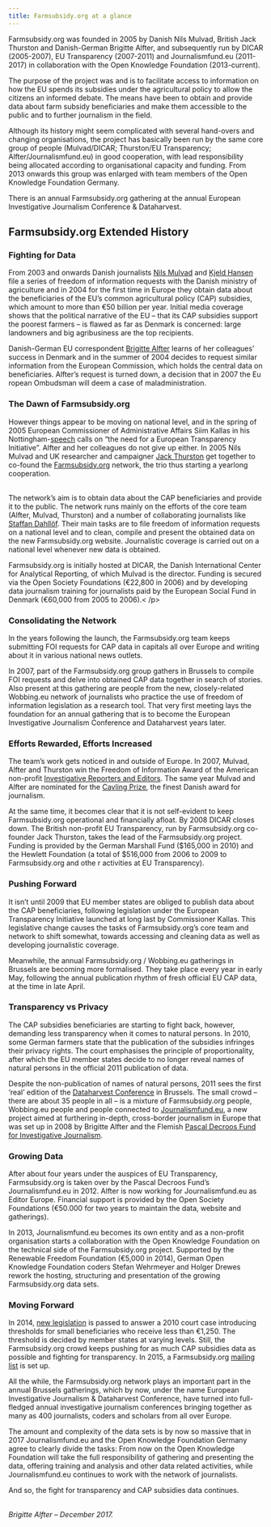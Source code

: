 ```yaml
---
title: Farmsubsidy.org at a glance
---
```


<p>Farmsubsidy.org was founded in 2005 by Danish Nils Mulvad, British Jack Thurston and Danish-German Brigitte Alfter, and subsequently run by DICAR (2005-2007), EU Transparency (2007-2011) and Journalismfund.eu (2011-2017) in collaboration with the Open Knowledge Foundation (2013-current).</p>
<p>The purpose of the project was and is to facilitate access to information on how the EU spends its subsidies under the agricultural policy to allow the citizens an informed debate. The means have been to obtain and provide data about farm subsidy beneficiaries and make them accessible to the public and to further journalism in the field. </p>
<p>Although its history might seem complicated with several hand-overs and changing organisations, the project has basically been run by the same core group of people (Mulvad/DICAR; Thurston/EU Transparency; Alfter/Journalismfund.eu) in good cooperation, with lead responsibility being allocated according to organisational capacity and funding. From 2013 onwards this group was enlarged with team members of the Open Knowledge Foundation Germany. </p>
<p>There is an annual Farmsubsidy.org gathering at the annual European Investigative Journalism Conference &amp; Dataharvest.</p>

<h2>Farmsubsidy.org Extended History</h2>
<h3>Fighting for Data</h3>

<p>From 2003 and onwards Danish journalists <a href="http://www.kaasogmulvad.dk/en/about/"><span>Nils Mulvad</a> and <a href="http://www.baeredygtighed.dk/">Kjeld Hansen</a> file a series of freedom of information requests with the Danish ministry of agriculture and in 2004 for the first time in Europe they obtain data about the beneficiaries of the EU&rsquo;s common agricultural policy (CAP) subsidies, which amount to more than &euro;50 billion per year. Initial media coverage shows that the political narrative of the EU &ndash; that its CAP subsidies support the poorest farmers &ndash; is flawed as far as Denmark is concerned: large landowners and big agribusiness are the top recipients.</span></p>
<p>Danish-German EU correspondent <a href="http://alfter.dk/"><span>Brigitte Alfter</a> learns of her colleagues&rsquo; success in Denmark and in the summer of 2004 decides to request similar information from the European Commission, which holds the central data on beneficiaries. Alfter&rsquo;s request is turned down, a decision that in 2007 the Eu
ropean Ombudsman will deem a case of maladministration. </span></p>

<h3>The Dawn of Farmsubsidy.org</h3>
<p>However things appear to be moving on national level, and in the spring of 2005 European Commissioner of Administrative Affairs Siim Kallas in his Nottingham-<a href="http://europa.eu/rapid/press-release_SPEECH-05-130_en.htm"><span>speech</a></span> calls on &ldquo;the need for a European Transparency Initiative&rdquo;. Alfter and her colleagues do not give up either. In 2005 Nils Mulvad and UK researcher and campaigner <a href="https://www.theguardian.com/profile/jackthurston"><span>Jack Thurston</a> get together to co-found the <a href="http://farmsubsidy.openspending.org/">Farmsubsidy.org</a> network, the trio thus starting a yearlong cooperation. </span></p>
<p><br />The network&rsquo;s aim is to obtain data about the CAP beneficiaries and provide it to the public. The network runs mainly on the efforts of the core team (Alfter, Mulvad, Thurston) and a number of collaborating journalists like <a href="http://www.wobbing.eu/page/staffan-dahll%25C3%25B6f"><span>Staffan Dahll&ouml;f</a>. Their main tasks are to file freedom of information requests on a national level and to clean, compile and present the obtained data on the new Farmsubsidy.org website. Journalistic coverage is carried out on a national level whenever new data is obtained.</span></p>
<p>Farmsubsidy.org is initially hosted at DICAR, the Danish International Center for Analytical Reporting, of which Mulvad is the director. Funding is secured via the Open Society Foundations (&euro;22,800 in 2006) and by developing data journalism training for journalists paid by the European Social Fund in Denmark (&euro;60,000 from 2005 to 2006).<
/p>

<h3>Consolidating the Network</h3>
<p>In the years following the launch, the Farmsubsidy.org team keeps submitting FOI requests for CAP data in capitals all over Europe and writing about it in various national news outlets.</p>
<p>In 2007, part of the Farmsubsidy.org group gathers in Brussels to compile FOI requests and delve into obtained CAP data together in search of stories. Also present at this gathering are people from the new, closely-related Wobbing.eu network of journalists who practice the use of freedom of information legislation as a research tool. That very first meeting lays the foundation for an annual gathering that is to become the European Investigative Journalism Conference
 and Dataharvest years later.</p>

<h3>Efforts Rewarded, Efforts Increased</h3>
<p>The team&rsquo;s work gets noticed in and outside of Europe. In 2007, Mulvad, Alfter and Thurston win the Freedom of Information Award of the American non-profit <a href="https://www.ire.org/"><span>Investigative Reporters and Editors</a>. The same year Mulvad and Alfter are nominated for the <a href="http://journalistforbundet.dk/Sogning/?t=Cavling">Cavling Prize</a>, the finest Danish award for journalism.</span></p>
<p>At the same time, it becomes clear that it is not self-evident to keep Farmsubsidy.org operational and financially afloat. By 2008 DICAR closes down. The British non-profit EU Transparency, run by Farmsubsidy.org co-founder Jack Thurston, takes the lead of the Farmsubsidy.org project. Funding is provided by the German Marshall Fund ($165,000 in 2010) and the Hewlett Foundation (a total of $516,000 from 2006 to 2009 to Farmsubsidy.org and othe
r activities at EU Transparency).</p>

<h3>Pushing Forward</h3>
<p>It isn&rsquo;t until 2009 that EU member states are obliged to publish data about the CAP beneficiaries, following legislation under the European Transparency Initiative launched at long last by Commissioner Kallas. This legislative change causes the tasks of Farmsubsidy.org&rsquo;s core team and network to shift somewhat, towards accessing and cleaning data as well as developing journalistic coverage.</p>
<p>Meanwhile, the annual Farmsubsidy.org / Wobbing.eu gatherings in Brussels are becoming more formalised. They take place every year in early May, following the annual publication rhythm of fresh official EU CAP data, at the time in late April.
</p>

<h3>Transparency vs Privacy</h3>
<p>The CAP subsidies beneficiaries are starting to fight back, however, demanding less transparency when it comes to natural persons. In 2010, some German farmers state that the publication of the subsidies infringes their privacy rights. The court emphasises the principle of proportionality, after which the EU member states decide to no longer reveal names of natural persons in the official 2011 publication of data.&nbsp;</p>
<p>Despite the non-publication of names of natural persons, 2011 sees the first &lsquo;real&rsquo; edition of the <a href="http://dataharvest.eu/"><span>Dataharvest Conference</a> in Brussels. The small crowd &ndash; there are about 35 people in all &ndash; is a mixture of Farmsubsidy.org people, Wobbing.eu people and people connected to <a href="http://journalismfund.eu/">Journalismfund.eu</a>, a new project aimed at furthering in-depth, cross-border journalism in Europe that was set up in 2008 by Brigitte Alfter and the Flemish <a href="http://www.fond
spascaldecroos.org/en">Pascal Decroos Fund for Investigative Journalism</a>.</span></p>

<h3>Growing Data</h3>
<p>After about four years under the auspices of EU Transparency, Farmsubsidy.org is taken over by the Pascal Decroos Fund&rsquo;s Journalismfund.eu in 2012. Alfter is now working for Journalismfund.eu as Editor Europe. Financial support is provided by the Open Society Foundations (&euro;50.000 for two years to maintain the data, website and gatherings).</p>
<p>In 2013, Journalismfund.eu becomes its own entity and as a non-profit organisation starts a collaboration with the Open Knowledge Foundation on the technical side of the Farmsubsidy.org project. Supported by the Renewable Freedom Foundation (&euro;5,000 in 2014), German Open Knowledge Foundation coders Stefan Wehrmeyer and Holger Drewes rework the hosting, structuring and presentation of the growing Farmsubsidy.org data sets. </p>


<h3>Moving Forward</h3>
<p>In 2014, <a href="http://ec.europa.eu/agriculture/cap-funding/beneficiaries/shared/threshold_en.pdf"><span>new legislation</a> is passed to answer a 2010 court case introducing thresholds for small beneficiaries who receive less than &euro;1,250. The threshold is decided by member states at varying levels. Still, the Farmsubsidy.org crowd keeps pushing for as much CAP subsidies data as possible and fighting for transparency. In 2015, a Farmsubsidy.org <a href="http://farmsubsidy.openspending.org/news/features/new-farmsubsidy-org-mailing-list/">mailing list</a> is set up.</span></p>
<p>All the while, the Farmsubsidy.org network plays an important part in the annual Brussels gatherings, which by now, under the name European Investigative Journalism &amp; Dataharvest Conference, have turned into full-fledged annual investigative journalism conferences bringing together as many as 400 journalists, coders and scholars from all over Europe.</p>
<p>The amount and complexity of the data sets is by now so massive that in 2017 Journalismfund.eu and the Open Knowledge Foundation Germany agree to clearly divide the tasks: From now on the Open Knowledge Foundation will take the full responsibility of gathering and presenting the data, offering training and analysis and other data related activities, while Journalismfund.eu continues to work with the network of journalists. </p>
<p>And so, the fight for transparency and CAP subsidies data continues.</p>
<p><br /><em>Brigitte Alfter &ndash; December 2017. </em></p>
